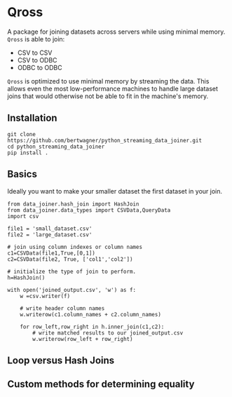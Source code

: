 # Qross

A package for joining datasets across servers while using minimal memory. `Qross` is able to join:
 - CSV to CSV
 - CSV to ODBC 
 - ODBC to ODBC

 `Qross` is optimized to use minimal memory by streaming the data. This allows even the most low-performance machines to handle large dataset joins that would otherwise not be able to fit in the machine's memory.

## Installation

```
git clone https://github.com/bertwagner/python_streaming_data_joiner.git
cd python_streaming_data_joiner
pip install .
```

## Basics

Ideally you want to make your smaller dataset the first dataset in your join.


```
from data_joiner.hash_join import HashJoin
from data_joiner.data_types import CSVData,QueryData
import csv

file1 = 'small_dataset.csv'
file2 = 'large_dataset.csv'

# join using column indexes or column names
c1=CSVData(file1,True,[0,1])
c2=CSVData(file2, True, ['col1','col2'])

# initialize the type of join to perform. 
h=HashJoin()

with open('joined_output.csv', 'w') as f:
    w =csv.writer(f)
    
    # write header column names
    w.writerow(c1.column_names + c2.column_names)

    for row_left,row_right in h.inner_join(c1,c2):
        # write matched results to our joined_output.csv
        w.writerow(row_left + row_right)
```

 ## Loop versus Hash Joins

 

 ## Custom methods for determining equality